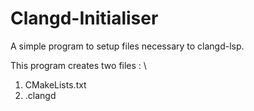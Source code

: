 # Clangd-Initialiser

A simple program to setup files necessary to clangd-lsp.

This program creates two files : \
1. CMakeLists.txt
2. .clangd
